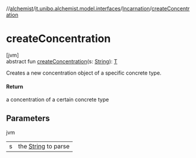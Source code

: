 //[alchemist](../../../index.md)/[it.unibo.alchemist.model.interfaces](../index.md)/[Incarnation](index.md)/[createConcentration](create-concentration.md)

# createConcentration

[jvm]\
abstract fun [createConcentration](create-concentration.md)(s: [String](https://docs.oracle.com/javase/8/docs/api/java/lang/String.html)): [T](../-action/index.md)

Creates a new concentration object of a specific concrete type.

#### Return

a concentration of a certain concrete type

## Parameters

jvm

| | |
|---|---|
| s | the [String](https://docs.oracle.com/javase/8/docs/api/java/lang/String.html) to parse |
